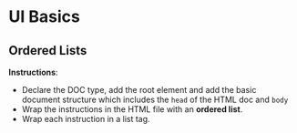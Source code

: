 # UI Basics 

## Ordered Lists

**Instructions**:

* Declare the DOC type, add the root element and add the basic document structure which includes the `head` of the HTML doc and `body`
* Wrap the instructions in the HTML file with an **ordered list**.
* Wrap each instruction in a list tag. 

